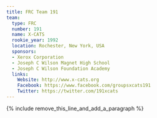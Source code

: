 ```yaml
---
title: FRC Team 191
team:
  type: FRC
  number: 191
  name: X-CATS
  rookie_year: 1992
  location: Rochester, New York, USA
  sponsors:
  - Xerox Corporation
  - Joseph C Wilson Magnet High School
  - Joseph C Wilson Foundation Academy
  links:
    Website: http://www.x-cats.org
    Facebook: https://www.facebook.com/groupsxcats191
    Twitter: https://twitter.com/191xcats
---
```


{% include remove_this_line_and_add_a_paragraph %}